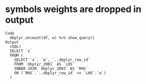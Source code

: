 # symbols weights are dropped in output

    Code
      dbplyr_uncount(df, w) %>% show_query()
    Output
      <SQL>
      SELECT `x`
      FROM (
        SELECT `x`, `w`, `..dbplyr_row_id`
        FROM `dbplyr_2001` AS `LHS`
        INNER JOIN `dbplyr_2003` AS `RHS`
        ON (`RHS`.`..dbplyr_row_id` <= `LHS`.`w`)
      )

